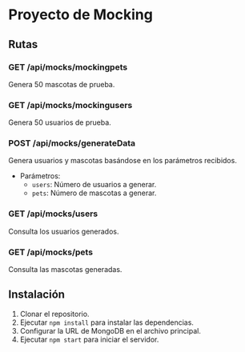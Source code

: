 # Proyecto de Mocking

## Rutas

### GET /api/mocks/mockingpets
Genera 50 mascotas de prueba.

### GET /api/mocks/mockingusers
Genera 50 usuarios de prueba.

### POST /api/mocks/generateData
Genera usuarios y mascotas basándose en los parámetros recibidos.
- Parámetros:
  - `users`: Número de usuarios a generar.
  - `pets`: Número de mascotas a generar.

### GET /api/mocks/users
Consulta los usuarios generados.

### GET /api/mocks/pets
Consulta las mascotas generadas.

## Instalación

1. Clonar el repositorio.
2. Ejecutar `npm install` para instalar las dependencias.
3. Configurar la URL de MongoDB en el archivo principal.
4. Ejecutar `npm start` para iniciar el servidor.
